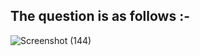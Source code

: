 
## The question is as follows :- 

![Screenshot (144)](https://user-images.githubusercontent.com/44902363/84297710-9baedc80-ab6b-11ea-9a90-f4649469f1c8.png)

